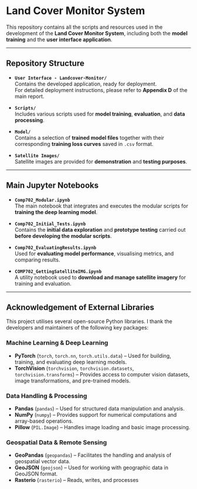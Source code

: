 # **Land Cover Monitor System**

This repository contains all the scripts and resources used in the development of the **Land Cover Monitor System**, including both the **model training** and the **user interface application**.

---

## **Repository Structure**

- **`User Interface - Landcover-Monitor/`**  
  Contains the developed application, ready for deployment.  
  For detailed deployment instructions, please refer to **Appendix D** of the main report.

- **`Scripts/`**  
  Includes various scripts used for **model training**, **evaluation**, and **data processing**.

- **`Model/`**  
  Contains a selection of **trained model files** together with their corresponding **training loss curves** saved in `.csv` format.

- **`Satellite Images/`**  
  Satellite images are provided for **demonstration** and **testing purposes**.

---

## **Main Jupyter Notebooks**

- **`Comp702_Modular.ipynb`**  
  The main notebook that integrates and executes the modular scripts for **training the deep learning model**.

- **`Comp702_Initial_Tests.ipynb`**  
  Contains the **initial data exploration** and **prototype testing** carried out **before developing the modular scripts**.

- **`Comp702_EvaluatingResults.ipynb`**  
  Used for **evaluating model performance**, visualising metrics, and comparing results.

- **`COMP702_GettingSatelliteIMG.ipynb`**  
  A utility notebook used to **download and manage satellite imagery** for training and evaluation.

---

## **Acknowledgement of External Libraries**

This project utilises several open-source Python libraries. I thank the developers and maintainers of the following key packages:

### **Machine Learning & Deep Learning**
- **PyTorch** (`torch`, `torch.nn`, `torch.utils.data`) – Used for building, training, and evaluating deep learning models.
- **TorchVision** (`torchvision`, `torchvision.datasets`, `torchvision.transforms`) – Provides access to computer vision datasets, image transformations, and pre-trained models.

### **Data Handling & Processing**
- **Pandas** (`pandas`) – Used for structured data manipulation and analysis.
- **NumPy** (`numpy`) – Provides support for numerical computations and array-based operations.
- **Pillow** (`PIL.Image`) – Handles image loading and basic image processing.

### **Geospatial Data & Remote Sensing**
- **GeoPandas** (`geopandas`) – Facilitates the handling and analysis of geospatial vector data.
- **GeoJSON** (`geojson`) – Used for working with geographic data in GeoJSON format.
- **Rasterio** (`rasterio`) – Reads, writes, and processes
